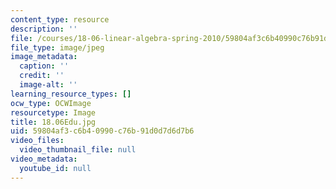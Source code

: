 ```yaml
---
content_type: resource
description: ''
file: /courses/18-06-linear-algebra-spring-2010/59804af3c6b40990c76b91d0d7d6d7b6_18.06Edu.jpg
file_type: image/jpeg
image_metadata:
  caption: ''
  credit: ''
  image-alt: ''
learning_resource_types: []
ocw_type: OCWImage
resourcetype: Image
title: 18.06Edu.jpg
uid: 59804af3-c6b4-0990-c76b-91d0d7d6d7b6
video_files:
  video_thumbnail_file: null
video_metadata:
  youtube_id: null
---
```

